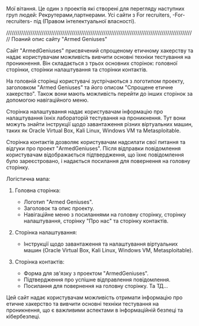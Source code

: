 Мої вітання. Це один з проектів які створені для перегляду наступних груп людей: 
Рекрутерами,партнерами. 
Усі сайти з For recruiters, -For-recruiters-  під (Правом інтелектуальної власності). 

/////////////////////////////////////////////////////////////////////////////////////////////////////
 Поаний опис сайту "Armed Geniuses"

Сайт "ArmedGeniuses" присвячений спрощеному етичному хакерству та надає користувачам можливість вивчити основні техніки тестування на проникнення. Він складається з трьох основних сторінок: головної сторінки, сторінки налаштування та сторінки контактів.

На головній сторінці користувачі зустрічаються з логотипом проекту, заголовком "Armed Geniuses" та його описом "Спрощене етичне хакерство". Також вони мають можливість перейти до інших сторінок за допомогою навігаційного меню.

Сторінка налаштування надає користувачам інформацію про налаштування їхніх лабораторій тестування на проникнення. Тут вони можуть знайти інструкції щодо завантаження різних віртуальних машин, таких як Oracle Virtual Box, Kali Linux, Windows VM та Metasploitable.

Сторінка контактів дозволяє користувачам надсилати свої питання та відгуки про проект "ArmedGeniuses". Після відправки повідомлення користувачам відображається підтвердження, що їхнє повідомлення було зареєстровано, і надається посилання для повернення на головну сторінку.

Логістична мапа:

1. Головна сторінка:
   - Логотип "Armed Geniuses".
   - Заголовок та опис проекту.
   - Навігаційне меню з посиланнями на головну сторінку, сторінку налаштування, сторінку "Про нас" та сторінку контактів.

2. Сторінка налаштування:
   - Інструкції щодо завантаження та налаштування віртуальних машин (Oracle Virtual Box, Kali Linux, Windows VM, Metasploitable).

3. Сторінка контактів:
   - Форма для зв'язку з проектом "ArmedGeniuses".
   - Підтвердження про успішне відправлення повідомлення.
   - Посилання для повернення на головну сторінку.
Та ТД...

Цей сайт надає користувачам можливість отримати інформацію про етичне хакерство та вивчити основні техніки тестування на проникнення, що є важливими аспектами в інформаційній безпеці та кібербезпеці.
